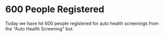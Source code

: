# 600 People Registered

Today we have hit 600 people registered for auto health screenings from the "Auto Health Screening" bot.
